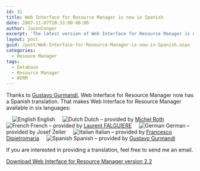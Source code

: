 ```yaml
---
id: 31
title: Web Interface for Resource Manager is now in Spanish
date: 2007-11-07T10:33:00-06:00
author: JasonConger
excerpt: 'The latest version of Web Interface for Resource Manager is now available in Spanish (other languages supported are English, Dutch, French, German, and Italian).  Web Interface for Resource Manager is an ASP.NET 2.0 web application that contains several SQL queries to display useful information contained in the Citrix Resource Manager Summary Database.'
layout: post
guid: /post/Web-Interface-for-Resource-Manager-is-now-in-Spanish.aspx
categories:
  - Resouce Manager
tags:
  - Database
  - Resource Manager
  - WIRM
---
```

Thanks to <a href="http://www.grupoitpro.com.ar/" target="_blank">Gustavo Gurmandi</a>, Web Interface for Resource Manager now has a Spanish translation. That makes Web Interface for Resource Manager available in six languages:

    <img src="http://www.jasonconger.com/images/articleImages/flags/us.gif" alt="English" /> English
    <img src="http://www.jasonconger.com/images/articleImages/flags/nl.gif" alt="Dutch" /> Dutch – provided by <a href="http://www.thincomputing.net/" target="_blank">Michel Roth</a>
    <img src="http://www.jasonconger.com/images/articleImages/flags/fr.gif" alt="French" /> French – provided by <a href="http://www.laurentfalguiere.fr/" target="_blank">Laurent FALGUIERE</a>
    <img src="http://www.jasonconger.com/images/articleImages/flags/de.gif" alt="German" /> German – provided by Josef Zeiler
    <img src="http://www.jasonconger.com/images/articleImages/flags/it.gif" alt="Italian" /> Italian – provided by <a href="http://www.dpmworld.net/" target="_blank">Francesco Dipietromaria</a>
    <img src="http://www.jasonconger.com/images/articleImages/flags/ar.gif" alt="Spanish" /> Spanish – provided by <a href="http://www.grupoitpro.com.ar/" target="_blank">Gustavo Gurmandi</a>

If you are interested in providing a translation, feel free to send me an email.

<a href="http://www.jasonconger.com/Web-Interface-for-Resource-Manager-2-2.aspx">Download Web Interface for Resource Manager version 2.2</a>